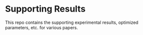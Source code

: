 # Supporting Results
This repo contains the supporting experimental results, optimized parameters, etc. for various papers.

